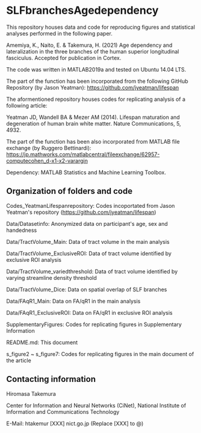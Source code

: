 # SLFbranchesAgedependency

This repository houses data and code for reproducing figures and statistical analyses performed in the following paper.

Amemiya, K., Naito, E. & Takemura, H. (2021)
Age dependency and lateralization in the three branches of the human superior longitudinal fasciculus. Accepted for publication in Cortex.

The code was written in MATLAB2019a and tested on Ubuntu 14.04 LTS. 

The part of the function has been incorporated from the following GitHub Repository (by Jason Yeatman): https://github.com/jyeatman/lifespan

The aformentioned repository houses codes for replicating analysis of a following article:

Yeatman JD, Wandell BA & Mezer AM (2014). 
Lifespan maturation and degeneration of human brain white matter. 
Nature Communications, 5, 4932.

The part of the function has been also incorporated from MATLAB file exchange (by Ruggero Bettinardi): https://jp.mathworks.com/matlabcentral/fileexchange/62957-computecohen_d-x1-x2-varargin

Dependency: MATLAB Statistics and Machine Learning Toolbox.

## Organization of folders and code

Codes_YeatmanLifespanrepository: Codes incoportated from Jason Yeatman's repository (https://github.com/jyeatman/lifespan)

Data/Datasetinfo: Anonymized data on participant's age, sex and handedness

Data/TractVolume_Main: Data of tract volume in the main analysis

Data/TractVolume_ExclusiveROI: Data of tract volume identified by exclusive ROI analysis

Data/TractVolume_variedthreshold: Data of tract volume identified by varying streamline density threshold

Data/TractVolume_Dice: Data on spatial overlap of SLF branches

Data/FAqR1_Main: Data on FA/qR1 in the main analysis

Data/FAqR1_ExclusiveROI: Data on FA/qR1 in exclusive ROI analysis

SupplementaryFigures: Codes for replicating figures in Supplementary Information

README.md: This document

s_figure2 ~ s_figure7: Codes for replicating figures in the main document of the article

## Contacting information
 
Hiromasa Takemura

Center for Information and Neural Networks (CiNet),
National Institute of Information and Communications Technology

E-Mail: htakemur [XXX] nict.go.jp (Replace [XXX] to @)